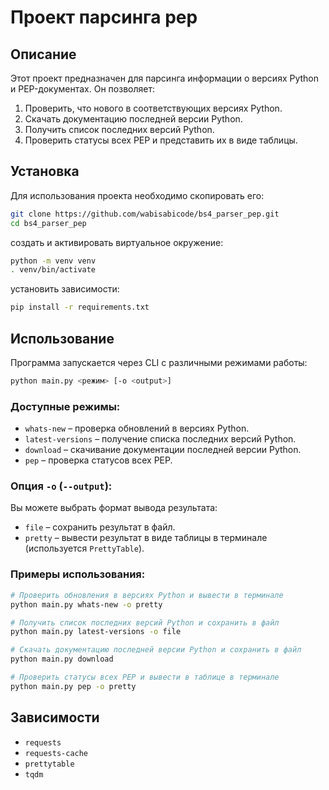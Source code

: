 # Проект парсинга pep

## Описание
Этот проект предназначен для парсинга информации о версиях Python и PEP-документах. Он позволяет:

1. Проверить, что нового в соответствующих версиях Python.
2. Скачать документацию последней версии Python.
3. Получить список последних версий Python.
4. Проверить статусы всех PEP и представить их в виде таблицы.

## Установка
Для использования проекта необходимо скопировать его:

```bash
git clone https://github.com/wabisabicode/bs4_parser_pep.git
cd bs4_parser_pep
```

создать и активировать виртуальное окружение:
```bash
python -m venv venv
. venv/bin/activate
```

установить зависимости:

```bash
pip install -r requirements.txt
```

## Использование
Программа запускается через CLI с различными режимами работы:

```bash
python main.py <режим> [-o <output>]
```

### Доступные режимы:
- `whats-new` – проверка обновлений в версиях Python.
- `latest-versions` – получение списка последних версий Python.
- `download` – скачивание документации последней версии Python.
- `pep` – проверка статусов всех PEP.

### Опция `-o` (`--output`):
Вы можете выбрать формат вывода результата:
- `file` – сохранить результат в файл.
- `pretty` – вывести результат в виде таблицы в терминале (используется `PrettyTable`).

### Примеры использования:
```bash
# Проверить обновления в версиях Python и вывести в терминале
python main.py whats-new -o pretty

# Получить список последних версий Python и сохранить в файл
python main.py latest-versions -o file

# Скачать документацию последней версии Python и сохранить в файл
python main.py download

# Проверить статусы всех PEP и вывести в таблице в терминале
python main.py pep -o pretty
```

## Зависимости
- `requests`
- `requests-cache`
- `prettytable`
- `tqdm`